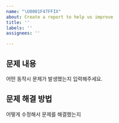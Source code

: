 ```yaml
---
name: "\U0001F47FFIX"
about: Create a report to help us improve
title: ''
labels: ''
assignees: ''

---
```


## 문제 내용

어떤 동작시 문제가 발생했는지 입력해주세요.

## 문제 해결 방법

어떻게 수정해서 문제를 해결했는지
